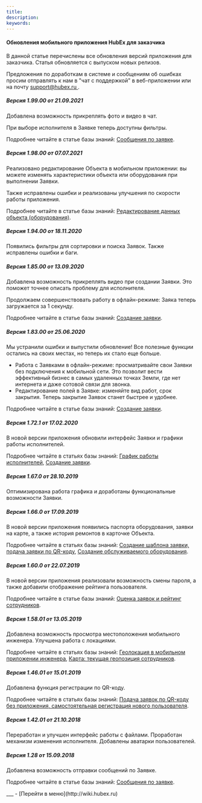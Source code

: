 ```yaml
---
title: 
description: 
keywords: 
---
```


#### Обновления мобильного приложения HubEx для заказчика
<html>
<meta charset="utf-8">

</html>
<body>

<p>В данной статье перечислены все обновления версий приложения для заказчика. Статья обновляется с выпуском новых релизов. </p>
<p>Предложения по доработкам в системе и сообщениям об ошибках просим отправлять к нам в "чат с поддержкой" в веб-приложении или на почту <a href="mailto:support@hubex.ru" target="_blank" rel="noopener"> support@hubex.ru </a>.</p>

<h5>Версия 1.99.00 от 21.09.2021</h5>
<p>Добавлена возможность прикреплять фото и видео в чат.</p>

<p>При выборе исполнителя в Заявке теперь доступны фильтры.</p>

<p>Подробнее читайте в статье базы знаний: <a href="https://wiki.hubex.ru/docs/FAQ/RU/user/Messages.html">Сообщения по заявке</a>.</p>


<h5>Версия 1.98.00 от 07.07.2021</h5>
<p>Реализовано редактирование Объекта в мобильном приложении: вы можете изменять характеристики объекта или оборудования при выполнении Заявки.</p>

<p>Также исправлены ошибки и реализованы улучшения по скорости работы приложения.</p>

<p>Подробнее читайте в статье базы знаний: <a href="https://wiki.hubex.ru/docs/FAQ/RU/user/ObjectEditing.html">Редактирование данных объекта (оборудования)</a>.</p>

<h5>Версия 1.94.00 от 18.11.2020</h5>
<p>Появились фильтры для сортировки и поиска Заявок. Также исправлены ошибки и баги.
</p>

<h5>Версия 1.85.00 от 13.09.2020</h5>
<p>Добавлена возможность прикреплять видео при создании Заявки. Это поможет точнее описать проблему для исполнителя. </p>
<p>Продолжаем совершенствовать работу в офлайн-режиме: Заяка теперь загружается за 1 секунду. </p>
<p>Подробнее читайте в статье базы знаний: <a href="https://wiki.hubex.ru/docs/FAQ/RU/user/CreatingTicket.html">Создание заявки</a>.</p>

<h5>Версия 1.83.00 от 25.06.2020</h5>
<p>Мы устранили ошибки и выпустили обновление! Все полезные функции остались на своих местах, но теперь их стало еще больше.</p>
<ul>
<li>Работа с Заявками в офлайн-режиме: просматривайте свои Заявки без подключения к мобильной сети. Это позволит вести эффективный бизнес в самых удаленных точках Земли, где нет интернета и даже сотовой связи для звонка.</li>
<li>Редактирование полей в Заявке: изменяйте вид работ, срок закрытия. Теперь закрытие Заявок станет быстрее и удобнее.</li>
</ul>
<p>Подробнее читайте в статье базы знаний: <a href="https://wiki.hubex.ru/docs/FAQ/RU/user/CreatingTicket.html">Создание заявки</a>.</p>


<h5>Версия 1.72.1 от 17.02.2020</h5>
<p>В новой версии приложения обновили интерфейс Заявки и графики работы исполнителей.</p> 
<p>Подробнее читайте в статьях базы знаний: <a href="https://wiki.hubex.ru/docs/FAQ/RU/user/Schedule.html">График работы исполнителей</a>, <a href="https://wiki.hubex.ru/docs/FAQ/RU/user/CreatingTicket.html">Создание заявки</a>.</p>


<h5>Версия 1.67.0 от 28.10.2019</h5>
<p>Оптимизирована работа графика и доработаны функциональные возможности Заявки.</p>

<h5>Версия 1.66.0 от 17.09.2019</h5>
<p>В новой версии приложения появились паспорта оборудования, заявки на карте, а также история ремонтов в карточке Объекта.</p>
<p>Подробнее читайте в статьях базы знаний: <a href="https://wiki.hubex.ru/docs/FAQ/RU/user/CreatingTaskTemplates.html">Создание шаблона заявки, подача заявки по QR-коду</a>, <a href="https://wiki.hubex.ru/docs/FAQ/RU/user/CreatingObjects.html">Создание обслуживаемого оборудования</a>.</p>

<h5>Версия 1.60.0 от 22.07.2019</h5>
<p>В новой версии приложения реализовали возможность смены пароля, а также добавили отображение рейтинга пользователя.</p>
<p>Подробнее читайте в статье базы знаний: <a href="https://wiki.hubex.ru/docs/FAQ/RU/user/Rating.html">Оценка заявок и рейтинг сотрудников</a>.</p>

<h5>Версия 1.58.01 от 13.05.2019</h5>
<p>Добавлена возможность просмотра местоположения мобильного инженера. Улучшена работа с локациями. </p>
<p>Подробнее читайте в статьях базы знаний: <a href="https://wiki.hubex.ru/docs/FAQ/RU/user/GEOinMob.html">Геолокация в мобильном приложении инженера</a>, <a href="https://wiki.hubex.ru/docs/FAQ/RU/user/GeoPosition.html">Карта: текущая геопозиция сотрудников</a>.</p>

<h5>Версия 1.46.01 от 15.01.2019</h5>
<p>Добавлена функция регистрации по QR-коду.</p>
<p>Подробнее читайте в статьях базы знаний: <a href="https://wiki.hubex.ru/docs/FAQ/RU/user/SelfRegister.html">Подача заявок по QR-коду без приложения, самостоятельная регистрация нового пользователя</a>.</p>

<h5>Версия 1.42.01 от 21.10.2018</h5>
<p>Переработан и улучшен интерфейс работы с файлами. Проработан механизм изменения исполнителя. Добавлены аватарки пользователей.</p>

<h5>Версия 1.28 от 15.09.2018</h5>
<p>Добавлена возможность отправки сообщений по Заявке.</p>
<p>Подробнее читайте в статье базы знаний: <a href="https://wiki.hubex.ru/docs/FAQ/RU/user/Messages.html">Сообщения по заявке</a>.</p>

<p></p>
<p></p>
</body>
___
- [Перейти в меню](http://wiki.hubex.ru)

